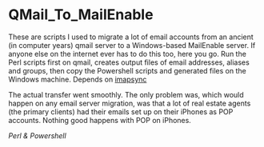 # QMail_To_MailEnable
 
These are scripts I used to migrate a lot of email accounts from an ancient (in computer years) qmail server to a Windows-based MailEnable server.  If anyone else on the internet ever has to do this too, here you go.  Run the Perl scripts first on qmail, creates output files of email addresses, aliases and groups, then copy the Powershell scripts and generated files on the Windows machine.  Depends on [imapsync](https://github.com/imapsync/imapsync)

The actual transfer went smoothly.  The only problem was, which would happen on any email server migration, was that a lot of real estate agents (the primary clients) had their emails set up on their iPhones as POP accounts.  Nothing good happens with POP on iPhones.

*Perl & Powershell*
